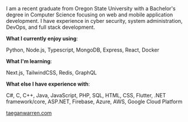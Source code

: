 I am a recent graduate from Oregon State University with a Bachelor's degree in Computer Science focusing on web and mobile application development. I have experience in cyber security, system administration, DevOps, and full stack development.

**What I currently enjoy using**:

Python, Node.js, Typescript, MongoDB, Express, React, Docker

**What I'm learning**:

Next.js, TailwindCSS, Redis, GraphQL

**What else I have experience with**:

C#, C, C++, Java, JavaScript, PHP, SQL, HTML, CSS, Flutter, .NET framework/core, ASP.NET, Firebase, Azure, AWS, Google Cloud Platform

[taeganwarren.com](https://taeganwarren.com/)
